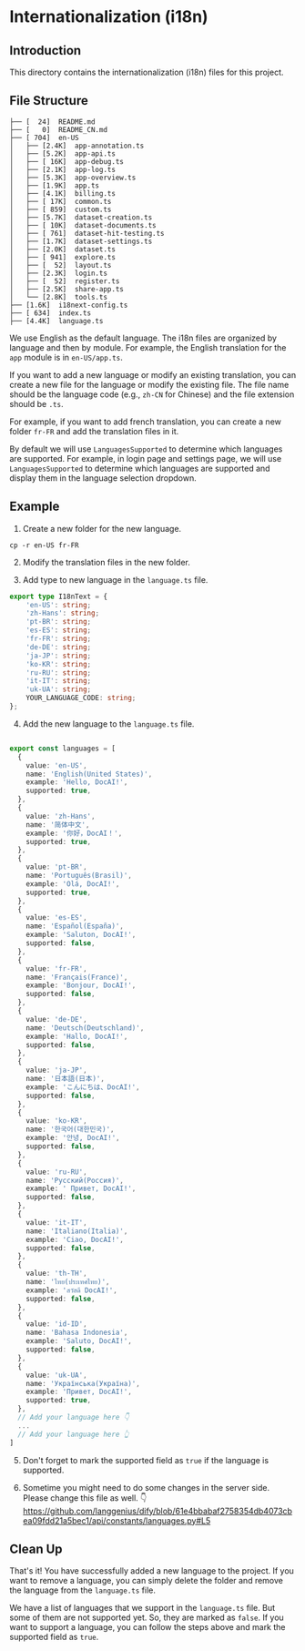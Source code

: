# Internationalization (i18n)

## Introduction

This directory contains the internationalization (i18n) files for this project.

## File Structure

```
├── [  24]  README.md
├── [   0]  README_CN.md
├── [ 704]  en-US
│   ├── [2.4K]  app-annotation.ts
│   ├── [5.2K]  app-api.ts
│   ├── [ 16K]  app-debug.ts
│   ├── [2.1K]  app-log.ts
│   ├── [5.3K]  app-overview.ts
│   ├── [1.9K]  app.ts
│   ├── [4.1K]  billing.ts
│   ├── [ 17K]  common.ts
│   ├── [ 859]  custom.ts
│   ├── [5.7K]  dataset-creation.ts
│   ├── [ 10K]  dataset-documents.ts
│   ├── [ 761]  dataset-hit-testing.ts
│   ├── [1.7K]  dataset-settings.ts
│   ├── [2.0K]  dataset.ts
│   ├── [ 941]  explore.ts
│   ├── [  52]  layout.ts
│   ├── [2.3K]  login.ts
│   ├── [  52]  register.ts
│   ├── [2.5K]  share-app.ts
│   └── [2.8K]  tools.ts
├── [1.6K]  i18next-config.ts
├── [ 634]  index.ts
├── [4.4K]  language.ts
```

We use English as the default language. The i18n files are organized by language and then by module. For example, the English translation for the `app` module is in `en-US/app.ts`.

If you want to add a new language or modify an existing translation, you can create a new file for the language or modify the existing file. The file name should be the language code (e.g., `zh-CN` for Chinese) and the file extension should be `.ts`.

For example, if you want to add french translation, you can create a new folder `fr-FR` and add the translation files in it.

By default we will use `LanguagesSupported` to determine which languages are supported. For example, in login page and settings page, we will use `LanguagesSupported` to determine which languages are supported and display them in the language selection dropdown.

## Example

1. Create a new folder for the new language.

```
cp -r en-US fr-FR
```

2. Modify the translation files in the new folder.

3. Add type to new language in the `language.ts` file.

```typescript
export type I18nText = {
    'en-US': string;
    'zh-Hans': string;
    'pt-BR': string;
    'es-ES': string;
    'fr-FR': string;
    'de-DE': string;
    'ja-JP': string;
    'ko-KR': string;
    'ru-RU': string;
    'it-IT': string;
    'uk-UA': string;
    YOUR_LANGUAGE_CODE: string;
};
```

4. Add the new language to the `language.ts` file.

```typescript

export const languages = [
  {
    value: 'en-US',
    name: 'English(United States)',
    example: 'Hello, DocAI!',
    supported: true,
  },
  {
    value: 'zh-Hans',
    name: '简体中文',
    example: '你好，DocAI！',
    supported: true,
  },
  {
    value: 'pt-BR',
    name: 'Português(Brasil)',
    example: 'Olá, DocAI!',
    supported: true,
  },
  {
    value: 'es-ES',
    name: 'Español(España)',
    example: 'Saluton, DocAI!',
    supported: false,
  },
  {
    value: 'fr-FR',
    name: 'Français(France)',
    example: 'Bonjour, DocAI!',
    supported: false,
  },
  {
    value: 'de-DE',
    name: 'Deutsch(Deutschland)',
    example: 'Hallo, DocAI!',
    supported: false,
  },
  {
    value: 'ja-JP',
    name: '日本語(日本)',
    example: 'こんにちは、DocAI!',
    supported: false,
  },
  {
    value: 'ko-KR',
    name: '한국어(대한민국)',
    example: '안녕, DocAI!',
    supported: false,
  },
  {
    value: 'ru-RU',
    name: 'Русский(Россия)',
    example: ' Привет, DocAI!',
    supported: false,
  },
  {
    value: 'it-IT',
    name: 'Italiano(Italia)',
    example: 'Ciao, DocAI!',
    supported: false,
  },
  {
    value: 'th-TH',
    name: 'ไทย(ประเทศไทย)',
    example: 'สวัสดี DocAI!',
    supported: false,
  },
  {
    value: 'id-ID',
    name: 'Bahasa Indonesia',
    example: 'Saluto, DocAI!',
    supported: false,
  },
  {
    value: 'uk-UA',
    name: 'Українська(Україна)',
    example: 'Привет, DocAI!',
    supported: true,
  },
  // Add your language here 👇
  ...
  // Add your language here 👆
]
```

5. Don't forget to mark the supported field as `true` if the language is supported.

6. Sometime you might need to do some changes in the server side. Please change this file as well. 👇
   https://github.com/langgenius/dify/blob/61e4bbabaf2758354db4073cbea09fdd21a5bec1/api/constants/languages.py#L5

## Clean Up

That's it! You have successfully added a new language to the project. If you want to remove a language, you can simply delete the folder and remove the language from the `language.ts` file.

We have a list of languages that we support in the `language.ts` file. But some of them are not supported yet. So, they are marked as `false`. If you want to support a language, you can follow the steps above and mark the supported field as `true`.
